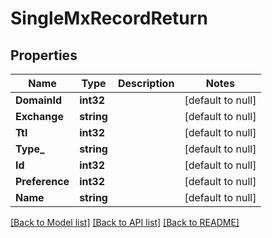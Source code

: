 # SingleMxRecordReturn

## Properties
Name | Type | Description | Notes
------------ | ------------- | ------------- | -------------
**DomainId** | **int32** |  | [default to null]
**Exchange** | **string** |  | [default to null]
**Ttl** | **int32** |  | [default to null]
**Type_** | **string** |  | [default to null]
**Id** | **int32** |  | [default to null]
**Preference** | **int32** |  | [default to null]
**Name** | **string** |  | [default to null]

[[Back to Model list]](../README.md#documentation-for-models) [[Back to API list]](../README.md#documentation-for-api-endpoints) [[Back to README]](../README.md)



